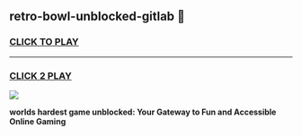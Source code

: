 
## retro-bowl-unblocked-gitlab 👋
<h3>
<a href="https://premium.freeplayer.one?title=retro-bowl-unblocked-gitlab&ref=14F">CLICK TO PLAY</a></h3>
<hr>

<h3>
<a href="https://premium.freeplayer.one?title=retro-bowl-unblocked-gitlab&ref=14F">CLICK 2 PLAY</a>
  
</h3>

<a href="https://premium.freeplayer.one?title=retro-bowl-unblocked-gitlab&ref=12F/"><img src="https://clearcache.store/games.png"></a>


**worlds hardest game unblocked: Your Gateway to Fun and Accessible Online Gaming**

